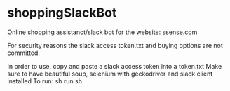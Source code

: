 # shoppingSlackBot
Online shopping assistanct/slack bot for the website: ssense.com

For security reasons the slack access token.txt and buying options are not committed.

In order to use, copy and paste a slack access token into a token.txt
Make sure to have beautiful soup, selenium with geckodriver and slack client installed
To run: sh run.sh
